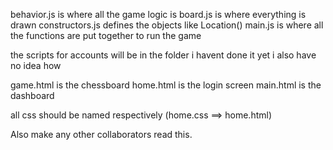 behavior.js is where all the game logic is
board.js is where everything is drawn
constructors.js defines the objects like Location()
main.js is where all the functions are put together to run the game

the scripts for accounts will be in the folder i havent done it yet i also have no idea how

game.html is the chessboard
home.html is the login screen
main.html is the dashboard

all css should be named respectively (home.css ==> home.html)

Also make any other collaborators read this. 